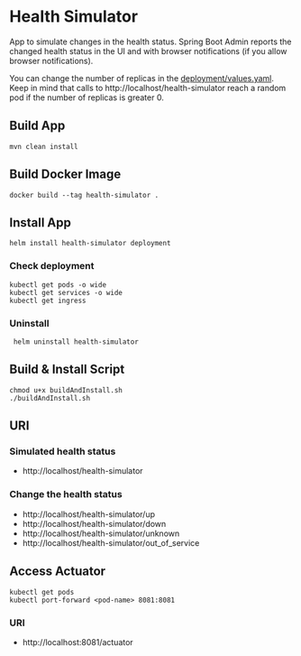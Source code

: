 # Health Simulator

App to simulate changes in the health status. Spring Boot Admin reports the changed health status in the UI and with browser notifications (if you allow browser notifications).

You can change the number of replicas in the [deployment/values.yaml](deployment/values.yaml). Keep in mind that calls to http://localhost/health-simulator reach a random pod if the number of replicas is greater 0.

## Build App

    mvn clean install

## Build Docker Image

    docker build --tag health-simulator .

## Install App

    helm install health-simulator deployment

### Check deployment

    kubectl get pods -o wide
    kubectl get services -o wide
    kubectl get ingress

### Uninstall

     helm uninstall health-simulator

## Build & Install Script

    chmod u+x buildAndInstall.sh
    ./buildAndInstall.sh

## URI

### Simulated health status

- http://localhost/health-simulator

### Change the health status

- http://localhost/health-simulator/up
- http://localhost/health-simulator/down
- http://localhost/health-simulator/unknown
- http://localhost/health-simulator/out_of_service

## Access Actuator

    kubectl get pods
    kubectl port-forward <pod-name> 8081:8081

### URI

- http://localhost:8081/actuator
